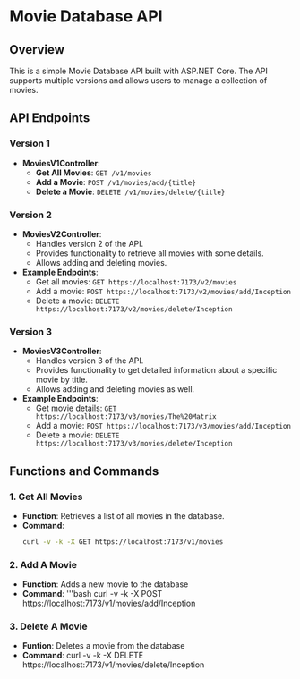 # Movie Database API

## Overview
This is a simple Movie Database API built with ASP.NET Core. The API supports multiple versions and allows users to manage a collection of movies.

## API Endpoints

### Version 1
- **MoviesV1Controller**:
  - **Get All Movies**: `GET /v1/movies`
  - **Add a Movie**: `POST /v1/movies/add/{title}`
  - **Delete a Movie**: `DELETE /v1/movies/delete/{title}`

### Version 2
- **MoviesV2Controller**:
  - Handles version 2 of the API.
  - Provides functionality to retrieve all movies with some details.
  - Allows adding and deleting movies.
- **Example Endpoints**:
  - Get all movies: `GET https://localhost:7173/v2/movies`
  - Add a movie: `POST https://localhost:7173/v2/movies/add/Inception`
  - Delete a movie: `DELETE https://localhost:7173/v2/movies/delete/Inception`

### Version 3
- **MoviesV3Controller**:
  - Handles version 3 of the API.
  - Provides functionality to get detailed information about a specific movie by title.
  - Allows adding and deleting movies as well.
- **Example Endpoints**:
  - Get movie details: `GET https://localhost:7173/v3/movies/The%20Matrix`
  - Add a movie: `POST https://localhost:7173/v3/movies/add/Inception`
  - Delete a movie: `DELETE https://localhost:7173/v3/movies/delete/Inception`

## Functions and Commands

### 1. Get All Movies
- **Function**: Retrieves a list of all movies in the database.
- **Command**:
  ```bash
  curl -v -k -X GET https://localhost:7173/v1/movies

### 2. Add A Movie 
- **Function**: Adds a new movie to the database
- **Command**:
  '''bash
  curl -v -k -X POST https://localhost:7173/v1/movies/add/Inception

### 3. Delete A Movie
- **Funtion**: Deletes a movie from the database
- **Command**:
  curl -v -k -X DELETE https://localhost:7173/v1/movies/delete/Inception

